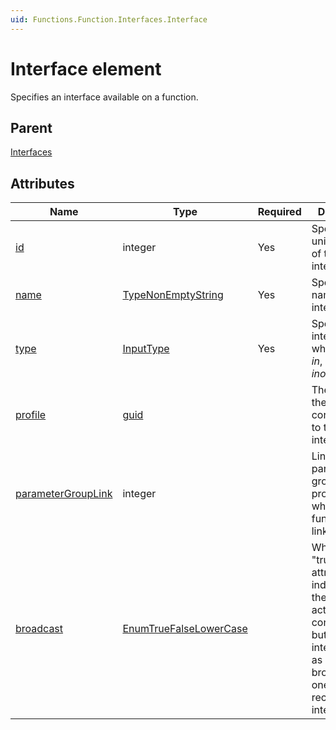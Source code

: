 ```yaml
---
uid: Functions.Function.Interfaces.Interface
---
```


# Interface element

Specifies an interface available on a function.

## Parent

[Interfaces](xref:Functions.Function.Interfaces)

## Attributes

|Name|Type|Required|Description|
|--- |--- |--- |--- |
|[id](xref:Functions.Function.Interfaces.Interface-id)|integer|Yes|Specifies the unique GUID of the interface.|
|[name](xref:Functions.Function.Interfaces.Interface-name)|[TypeNonEmptyString](xref:Functions-TypeNonEmptyString)|Yes|Specifies the name of the interface.|
|[type](xref:Functions.Function.Interfaces.Interface-type)|[InputType](xref:Functions-TypeInputType)|Yes|Specifies the interface type, which can be *in*, *out*, or *inout*.|
|[profile](xref:Functions.Function.Interfaces.Interface-profile)|[guid](xref:Functions-TypeGuid)||The GUID of the profile corresponding to the interface.|
|[parameterGroupLink](xref:Functions.Function.Interfaces.Interface-parameterGroupLink)|integer||Links to a parameter group in the protocol to which the function is linked.|
|[broadcast](xref:Functions.Function.Interfaces.Interface-broadcast)|[EnumTrueFalseLowerCase](xref:Functions-EnumTrueFalseLowerCase)||When set to "true", this attribute indicates that there is no actual DCF connection, but the interface acts as a broadcaster to one or more receiving interfaces.|
